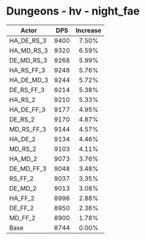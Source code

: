 # Dungeons - hv - night_fae
| Actor | DPS | Increase |
|---|:---:|:---:|
|HA_DE_RS_3|9400|7.50%|
|HA_MD_RS_3|9320|6.59%|
|DE_MD_RS_3|9268|5.99%|
|HA_RS_FF_3|9248|5.76%|
|HA_DE_MD_3|9244|5.72%|
|DE_RS_FF_3|9214|5.38%|
|HA_RS_2|9210|5.33%|
|HA_DE_FF_3|9177|4.95%|
|DE_RS_2|9170|4.87%|
|MD_RS_FF_3|9144|4.57%|
|HA_DE_2|9134|4.46%|
|MD_RS_2|9103|4.11%|
|HA_MD_2|9073|3.76%|
|DE_MD_FF_3|9048|3.48%|
|RS_FF_2|9037|3.35%|
|DE_MD_2|9013|3.08%|
|HA_FF_2|8996|2.88%|
|DE_FF_2|8950|2.36%|
|MD_FF_2|8900|1.78%|
|Base|8744|0.00%|
